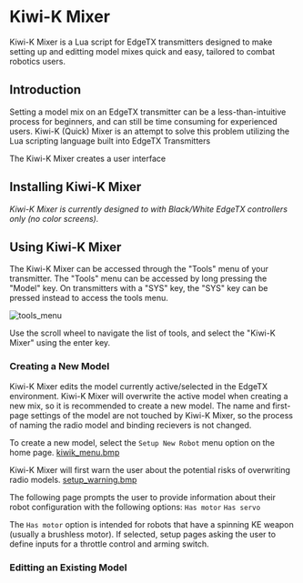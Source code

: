 # Kiwi-K Mixer
Kiwi-K Mixer is a Lua script for EdgeTX transmitters designed to make setting up and editting model mixes quick and easy, tailored to combat robotics users.

## Introduction
Setting a model mix on an EdgeTX transmitter can be a less-than-intuitive process for beginners, and can still be time consuming for experienced users.  Kiwi-K (Quick) Mixer is an attempt to solve this problem utilizing the Lua scripting language built into EdgeTX Transmitters

The Kiwi-K Mixer creates a user interface

## Installing Kiwi-K Mixer

*Kiwi-K Mixer is currently designed to with Black/White EdgeTX controllers only (no color screens).* 

## Using Kiwi-K Mixer
The Kiwi-K Mixer can be accessed through the "Tools" menu of your transmitter.  The "Tools" menu can be accessed by long pressing the "Model" key.  On transmitters with a "SYS" key, the "SYS" key can be pressed instead to access the tools menu.

![tools_menu](https://github.com/user-attachments/assets/0867103b-be81-4df8-a830-be6f4613a8d5)

Use the scroll wheel to navigate the list of tools, and select the "Kiwi-K Mixer" using the enter key.

### Creating a New Model
Kiwi-K Mixer edits the model currently active/selected in the EdgeTX environment.  Kiwi-K Mixer will overwrite the active model when creating a new mix, so it is recommended to create a new model.  The name and first-page settings of the model are not touched by Kiwi-K Mixer, so the process of naming the radio model and binding recievers is not changed.

To create a new model, select the `Setup New Robot` menu option on the home page.
[kiwik_menu.bmp](https://github.com/user-attachments/files/22712727/kiwik_menu.bmp)

Kiwi-K Mixer will first warn the user about the potential risks of overwriting radio models.
[setup_warning.bmp](https://github.com/user-attachments/files/22712725/setup_warning.bmp)


The following page prompts the user to provide information about their robot configuration with the following options:
`Has motor`
`Has servo`

The `Has motor` option is intended for robots that have a spinning KE weapon (usually a brushless motor).  If selected, setup pages asking the user to define inputs for a throttle control and arming switch. 


### Editting an Existing Model

